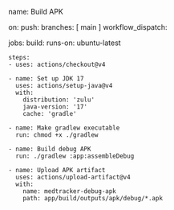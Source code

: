 name: Build APK

on:
  push:
    branches: [ main ]
  workflow_dispatch:

jobs:
  build:
    runs-on: ubuntu-latest

    steps:
    - uses: actions/checkout@v4

    - name: Set up JDK 17
      uses: actions/setup-java@v4
      with:
        distribution: 'zulu'
        java-version: '17'
        cache: 'gradle'

    - name: Make gradlew executable
      run: chmod +x ./gradlew

    - name: Build debug APK
      run: ./gradlew :app:assembleDebug

    - name: Upload APK artifact
      uses: actions/upload-artifact@v4
      with:
        name: medtracker-debug-apk
        path: app/build/outputs/apk/debug/*.apk
